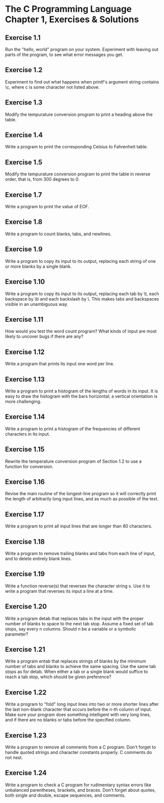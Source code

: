 # The C Programming Language Chapter 1, Exercises & Solutions

## Exercise 1.1

Run the "hello, world" program on your system.  Experiment with leaving out
parts of the program, to see what error messages you get.

## Exercise 1.2

Experiment to find out what happens when printf's argument string contains \c,
where c is some character not listed above.

## Exercise 1.3

Modify the tempurature conversion program to print a heading above the table.

## Exercise 1.4

Write a program to print the corresponding Celsius to Fahrenheit table.

## Exercise 1.5

Modify the tempurature conversion program to print the table in reverse order,
that is, from 300 degrees to 0.

## Exercise 1.7

Write a program to print the value of EOF.

## Exercise 1.8

Write a program to count blanks, tabs, and newlines.

## Exercise 1.9

Write a program to copy its input to its output, replacing each string of one
or more blanks by a single blank.

## Exercise 1.10

Write a program to copy its input to its output, replacing each tab by \t, each
backspace by \b and each backslash by \\.  This makes tabs and backspaces
visible in an unambiguous way.

## Exercise 1.11

How would you test the word count program?  What kinds of input are most likely
to uncover bugs if there are any?

## Exercise 1.12

Write a program that prints its input one word per line.

## Exercise 1.13

Write a program to print a histogram of the lengths of words in its input.  It
is easy to draw the histogram with the bars horizontal; a vertical orientation
is more challenging.

## Exercise 1.14

Write a program to print a histogram of the frequencies of different characters
in its input.

## Exercise 1.15

Rewrite the temperature conversion program of Section 1.2 to use a function for
conversion.

## Exercise 1.16

Revise the main routine of the longest-line program so it will correctly print
the length of arbitrarily long input lines, and as much as possible of the text.

## Exercise 1.17

Write a program to print all input lines that are longer than 80 characters.

## Exercise 1.18

Write a program to remove trailing blanks and tabs from each line of input, and
to delete entirely blank lines.

## Exercise 1.19

Write a function reverse(s) that reverses the character string s.  Use it to
write a program that reverses its input a line at a time.

## Exercise 1.20

Write a program detab that replaces tabs in the input with the proper number of
blanks to space to the next tab stop.  Assume a fixed set of tab stops, say
every n columns.  Should n be a variable or a symbolic parameter?

## Exercise 1.21

Write a program entab that replaces strings of blanks by the minimum number of
tabs and blanks to achieve the same spacing.  Use the same tab stops as for
detab.  When either a tab or a single blank would suffice to reach a tab stop,
which should be given preference?

## Exercise 1.22

Write a program to "fold" long input lines into two or more shorter lines after
the last non-blank character that occurs before the n-th column of input.  Make
sure your program does something intelligent with very long lines, and if there
are no blanks or tabs before the specified column.

## Exercise 1.23

Write a program to remove all comments from a C program.  Don't forget to handle
quoted strings and character constants properly.  C comments do not nest.

## Exercise 1.24

Write a program to check a C program for rudimentary syntax errors like
unbalanced parentheses, brackets, and braces.  Don't forget about quotes, both
single and double, escape sequences, and comments.
